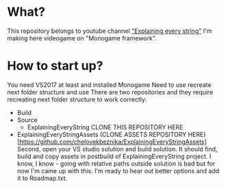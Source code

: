 # What?
This repository belongs to youtube channel ["Explaining every string"](https://www.youtube.com/c/explainingeverystring)
I'm making here videogame on "Monogame framework".
# How to start up?
You need VS2017 at least and installed Monogame
Need to use recreate next folder structure and use 
There are two repositories and they require recreating next folder structure to work correctly:
* Build
* Source
   * ExplainingEveryString CLONE THIS REPOSITORY HERE
* ExplainingEveryStringAssets (CLONE ASSETS REPOSITORY HERE)[https://github.com/chelovekbeznika/ExplainingEveryStringAssets]
Second, open your VS studio solution and build solution. It should find, build and copy assets in postbuild of ExplainingEveryString project.
I know, I know - going with relative paths outside solution is bad but for now I'm came up with this. I'm ready to hear out better options and add it to Roadmap.txt.